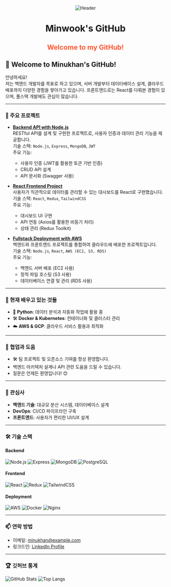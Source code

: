 <div align="center">
  <img src="https://capsule-render.vercel.app/api?type=waving&color=gradient&height=250&section=header&text=Minwook's%20GitHub&fontSize=45&fontAlign=50&fontAlignY=40&desc=Welcome%20to%20my%20GitHub!&descAlign=50&descAlignY=60&animation=fadeIn" alt="Header" />
  
  <h1 style="animation: blinker 1.5s linear infinite;">Minwook's GitHub</h1>
  
  <h2 style="animation: blinker2 2s linear infinite; color: #FF5733;">Welcome to my GitHub!</h2>
</div>


## 👋 Welcome to Minukhan's GitHub!

안녕하세요!  
저는 백엔드 개발자를 목표로 하고 있으며, 서버 개발부터 데이터베이스 설계, 클라우드 배포까지 다양한 경험을 쌓아가고 있습니다. 프론트엔드로는 React를 다뤄본 경험이 있으며, 풀스택 개발에도 관심이 많습니다.

---


### 🔭 주요 프로젝트

- **[Backend API with Node.js](https://github.com/minukhan/project-name)**  
  RESTful API를 설계 및 구현한 프로젝트로, 사용자 인증과 데이터 관리 기능을 제공합니다.  
  기술 스택: `Node.js`, `Express`, `MongoDB`, `JWT`  
  주요 기능:  
  - 사용자 인증 (JWT를 활용한 토큰 기반 인증)  
  - CRUD API 설계  
  - API 문서화 (Swagger 사용)  

- **[React Frontend Project](https://github.com/minukhan/project-name)**  
  사용자가 직관적으로 데이터를 관리할 수 있는 대시보드를 React로 구현했습니다.  
  기술 스택: `React`, `Redux`, `TailwindCSS`  
  주요 기능:  
  - 대시보드 UI 구현  
  - API 연동 (Axios를 활용한 비동기 처리)  
  - 상태 관리 (Redux Toolkit)  

- **[Fullstack Deployment with AWS](https://github.com/minukhan/project-name)**  
  백엔드와 프론트엔드 프로젝트를 통합하여 클라우드에 배포한 프로젝트입니다.  
  기술 스택: `Node.js`, `React`, `AWS (EC2, S3, RDS)`  
  주요 기능:  
  - 백엔드 서버 배포 (EC2 사용)  
  - 정적 파일 호스팅 (S3 사용)  
  - 데이터베이스 연결 및 관리 (RDS 사용)  

---

### 🌱 현재 배우고 있는 것들

- 🐍 **Python**: 데이터 분석과 자동화 작업에 활용 중  
- 🛠️ **Docker & Kubernetes**: 컨테이너화 및 클러스터 관리  
- ☁️ **AWS & GCP**: 클라우드 서비스 활용과 최적화  

---

### 🤝 협업과 도움

- 🛠️ 팀 프로젝트 및 오픈소스 기여를 항상 환영합니다.  
- 백엔드 아키텍처 설계나 API 관련 도움을 드릴 수 있습니다.  
- 질문은 언제든 환영입니다! 😊  

---

### 💬 관심사

- **백엔드 기술**: 대규모 분산 시스템, 데이터베이스 설계  
- **DevOps**: CI/CD 파이프라인 구축  
- **프론트엔드**: 사용자가 편리한 UI/UX 설계  

---

### 🛠️ 기술 스택

#### Backend
![Node.js](https://img.shields.io/badge/-Node.js-339933?logo=node.js&logoColor=white&style=flat)
![Express](https://img.shields.io/badge/-Express-000000?logo=express&logoColor=white&style=flat)
![MongoDB](https://img.shields.io/badge/-MongoDB-47A248?logo=mongodb&logoColor=white&style=flat)
![PostgreSQL](https://img.shields.io/badge/-PostgreSQL-336791?logo=postgresql&logoColor=white&style=flat)

#### Frontend
![React](https://img.shields.io/badge/-React-61DAFB?logo=react&logoColor=black&style=flat)
![Redux](https://img.shields.io/badge/-Redux-764ABC?logo=redux&logoColor=white&style=flat)
![TailwindCSS](https://img.shields.io/badge/-TailwindCSS-38B2AC?logo=tailwind-css&logoColor=white&style=flat)

#### Deployment
![AWS](https://img.shields.io/badge/-AWS-232F3E?logo=amazon-aws&logoColor=white&style=flat)
![Docker](https://img.shields.io/badge/-Docker-2496ED?logo=docker&logoColor=white&style=flat)
![Nginx](https://img.shields.io/badge/-Nginx-009639?logo=nginx&logoColor=white&style=flat)

---

### 📫 연락 방법

- 이메일: [minukhan@example.com](mailto:minukhan@example.com)  
- 링크드인: [LinkedIn Profile](https://linkedin.com/in/minukhan)  

---

### 🏆 깃허브 통계

![GitHub Stats](https://github-readme-stats.vercel.app/api?username=minukhan&show_icons=true&theme=radical)
![Top Langs](https://github-readme-stats.vercel.app/api/top-langs/?username=minukhan&layout=compact&theme=radical)
